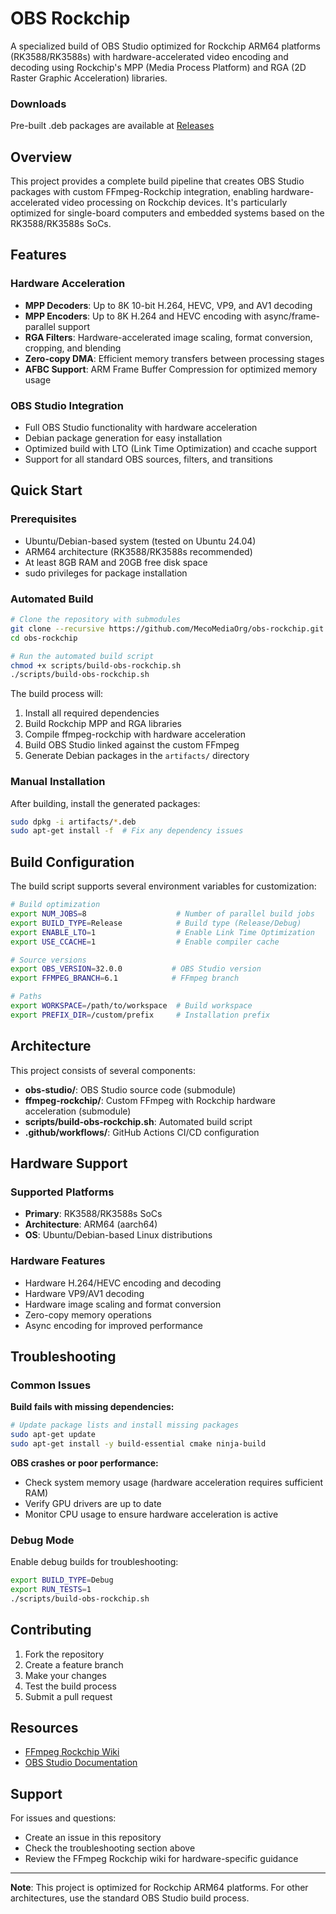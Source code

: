 # OBS Rockchip

A specialized build of OBS Studio optimized for Rockchip ARM64 platforms (RK3588/RK3588s) with hardware-accelerated video encoding and decoding using Rockchip's MPP (Media Process Platform) and RGA (2D Raster Graphic Acceleration) libraries.

### Downloads
Pre-built .deb packages are available at [Releases](https://github.com/MecoMediaOrg/obs-rockchip/releases)

## Overview

This project provides a complete build pipeline that creates OBS Studio packages with custom FFmpeg-Rockchip integration, enabling hardware-accelerated video processing on Rockchip devices. It's particularly optimized for single-board computers and embedded systems based on the RK3588/RK3588s SoCs.

## Features

### Hardware Acceleration
- **MPP Decoders**: Up to 8K 10-bit H.264, HEVC, VP9, and AV1 decoding
- **MPP Encoders**: Up to 8K H.264 and HEVC encoding with async/frame-parallel support
- **RGA Filters**: Hardware-accelerated image scaling, format conversion, cropping, and blending
- **Zero-copy DMA**: Efficient memory transfers between processing stages
- **AFBC Support**: ARM Frame Buffer Compression for optimized memory usage

### OBS Studio Integration
- Full OBS Studio functionality with hardware acceleration
- Debian package generation for easy installation
- Optimized build with LTO (Link Time Optimization) and ccache support
- Support for all standard OBS sources, filters, and transitions

## Quick Start

### Prerequisites
- Ubuntu/Debian-based system (tested on Ubuntu 24.04)
- ARM64 architecture (RK3588/RK3588s recommended)
- At least 8GB RAM and 20GB free disk space
- sudo privileges for package installation

### Automated Build
```bash
# Clone the repository with submodules
git clone --recursive https://github.com/MecoMediaOrg/obs-rockchip.git
cd obs-rockchip

# Run the automated build script
chmod +x scripts/build-obs-rockchip.sh
./scripts/build-obs-rockchip.sh
```

The build process will:
1. Install all required dependencies
2. Build Rockchip MPP and RGA libraries
3. Compile ffmpeg-rockchip with hardware acceleration
4. Build OBS Studio linked against the custom FFmpeg
5. Generate Debian packages in the `artifacts/` directory

### Manual Installation
After building, install the generated packages:
```bash
sudo dpkg -i artifacts/*.deb
sudo apt-get install -f  # Fix any dependency issues
```

## Build Configuration

The build script supports several environment variables for customization:

```bash
# Build optimization
export NUM_JOBS=8                    # Number of parallel build jobs
export BUILD_TYPE=Release            # Build type (Release/Debug)
export ENABLE_LTO=1                  # Enable Link Time Optimization
export USE_CCACHE=1                  # Enable compiler cache

# Source versions
export OBS_VERSION=32.0.0           # OBS Studio version
export FFMPEG_BRANCH=6.1            # FFmpeg branch

# Paths
export WORKSPACE=/path/to/workspace  # Build workspace
export PREFIX_DIR=/custom/prefix     # Installation prefix
```

## Architecture

This project consists of several components:

- **obs-studio/**: OBS Studio source code (submodule)
- **ffmpeg-rockchip/**: Custom FFmpeg with Rockchip hardware acceleration (submodule)
- **scripts/build-obs-rockchip.sh**: Automated build script
- **.github/workflows/**: GitHub Actions CI/CD configuration

## Hardware Support

### Supported Platforms
- **Primary**: RK3588/RK3588s SoCs
- **Architecture**: ARM64 (aarch64)
- **OS**: Ubuntu/Debian-based Linux distributions

### Hardware Features
- Hardware H.264/HEVC encoding and decoding
- Hardware VP9/AV1 decoding
- Hardware image scaling and format conversion
- Zero-copy memory operations
- Async encoding for improved performance

## Troubleshooting

### Common Issues

**Build fails with missing dependencies:**
```bash
# Update package lists and install missing packages
sudo apt-get update
sudo apt-get install -y build-essential cmake ninja-build
```

**OBS crashes or poor performance:**
- Check system memory usage (hardware acceleration requires sufficient RAM)
- Verify GPU drivers are up to date
- Monitor CPU usage to ensure hardware acceleration is active

### Debug Mode
Enable debug builds for troubleshooting:
```bash
export BUILD_TYPE=Debug
export RUN_TESTS=1
./scripts/build-obs-rockchip.sh
```

## Contributing

1. Fork the repository
2. Create a feature branch
3. Make your changes
4. Test the build process
5. Submit a pull request

## Resources

- [FFmpeg Rockchip Wiki](https://github.com/nyanmisaka/ffmpeg-rockchip/wiki)
- [OBS Studio Documentation](https://github.com/obsproject/obs-studio/wiki)

## Support

For issues and questions:
- Create an issue in this repository
- Check the troubleshooting section above
- Review the FFmpeg Rockchip wiki for hardware-specific guidance

---

**Note**: This project is optimized for Rockchip ARM64 platforms. For other architectures, use the standard OBS Studio build process.